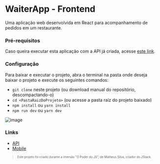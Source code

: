 # WaiterApp - Frontend

Uma aplicação web desenvolvida em React para acompanhamento de pedidos em um restaurante.

### Pré-requisitos

Caso queira executar esta aplicação com a API já criada, acesse [este link](https://github.com/savifon/waiterapp-api).

### Configuração

Para baixar e executar o projeto, abra o terminal na pasta onde deseja baixar o projeto e execute os seguintes comandos:

- `git clone` neste projeto (ou download manual do repositório, descompactando-o)
- `cd <PastaRaizDoProjeto>` (ou acesse a pasta raíz do projeto baixado)
- `npm install` ou `yarn install`
- `npm run dev` ou `yarn dev`

![image](https://user-images.githubusercontent.com/31941701/233858676-224fb29e-7346-4cfa-aedb-d5d6ba57f5b0.png)

### Links

- [API](https://github.com/savifon/waiterapp-api)
- [Mobile](https://github.com/savifon/waiterapp-mobile)

> <sub><sup>Este projeto foi criado durante a imersão "O Poder do JS", de Matheus Silva, criador do JStack.<sub><sup>
